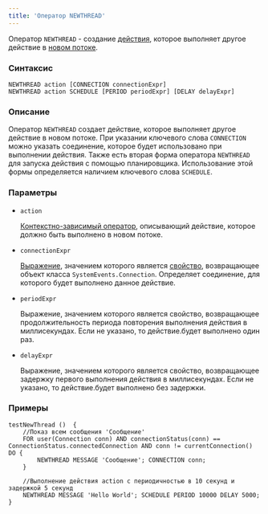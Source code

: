 ```yaml
---
title: 'Оператор NEWTHREAD'
---
```


Оператор `NEWTHREAD` - создание [действия](Actions.md), которое выполняет другое действие в [новом потоке](New_threads_NEWTHREAD_NEWEXECUTOR.md).

### Синтаксис

    NEWTHREAD action [CONNECTION connectionExpr]
    NEWTHREAD action SCHEDULE [PERIOD periodExpr] [DELAY delayExpr]

### Описание

Оператор `NEWTHREAD` создает действие, которое выполняет другое действие в новом потоке. При указании ключевого слова `CONNECTION` можно указать соединение, которое будет использовано при выполнении действия. Также есть вторая форма оператора `NEWTHREAD` для запуска действия с помощью планировщика. Использование этой формы определяется наличием ключевого слова `SCHEDULE`.  

### Параметры

- `action`

    [Контекстно-зависимый оператор](Action_operators.md#contextdependent), описывающий действие, которое должно быть выполнено в новом потоке.

- `connectionExpr`

    [Выражение](Expression.md), значением которого является [свойство](Properties.md), возвращающее объект класса `SystemEvents.Connection`. Определяет соединение, для которого будет выполнено данное действие.  

- `periodExpr`

    Выражение, значением которого является свойство, возвращающее продолжительность периода повторения выполнения действия в миллисекундах. Если не указано, то действие.будет выполнено один раз.

- `delayExpr`

    Выражение, значением которого является свойство, возвращающее задержку первого выполнения действия в миллисекундах. Если не указано, то действие.будет выполнено без задержки.


### Примеры

```lsf
testNewThread ()  {
    //Показ всем сообщения 'Сообщение'
    FOR user(Connection conn) AND connectionStatus(conn) == ConnectionStatus.connectedConnection AND conn != currentConnection() DO {
        NEWTHREAD MESSAGE 'Сообщение'; CONNECTION conn;
    }

    //Выполнение действия action с периодичностью в 10 секунд и задержкой 5 секунд
    NEWTHREAD MESSAGE 'Hello World'; SCHEDULE PERIOD 10000 DELAY 5000;
}
```
